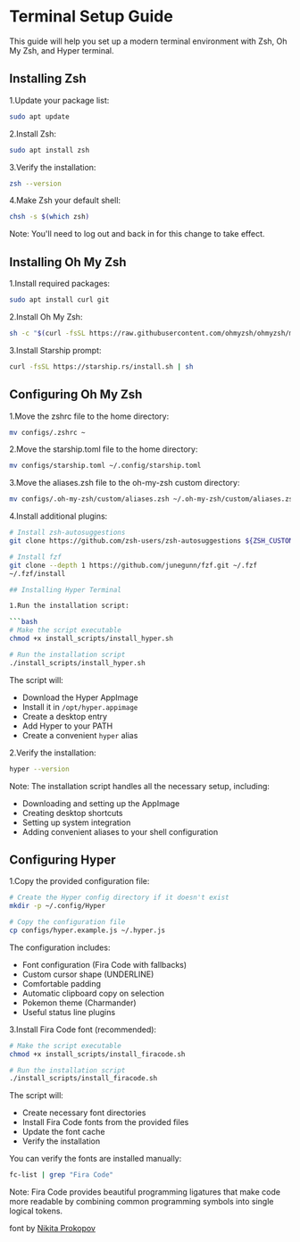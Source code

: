 # Terminal Setup Guide

This guide will help you set up a modern terminal environment with Zsh, Oh My Zsh, and Hyper terminal.

## Installing Zsh

1.Update your package list:

```bash
sudo apt update
```

2.Install Zsh:

```bash
sudo apt install zsh
```

3.Verify the installation:

```bash
zsh --version
```

4.Make Zsh your default shell:

```bash
chsh -s $(which zsh)
```

Note: You'll need to log out and back in for this change to take effect.

## Installing Oh My Zsh

1.Install required packages:

```bash
sudo apt install curl git
```

2.Install Oh My Zsh:

```bash
sh -c "$(curl -fsSL https://raw.githubusercontent.com/ohmyzsh/ohmyzsh/master/tools/install.sh)"
```

3.Install Starship prompt:

```bash
curl -fsSL https://starship.rs/install.sh | sh
```

## Configuring Oh My Zsh

1.Move the zshrc file to the home directory:

```bash
mv configs/.zshrc ~
```

2.Move the starship.toml file to the home directory:

```bash
mv configs/starship.toml ~/.config/starship.toml
```

3.Move the aliases.zsh file to the oh-my-zsh custom directory:

```bash
mv configs/.oh-my-zsh/custom/aliases.zsh ~/.oh-my-zsh/custom/aliases.zsh
```

4.Install additional plugins:

```bash
# Install zsh-autosuggestions
git clone https://github.com/zsh-users/zsh-autosuggestions ${ZSH_CUSTOM:-~/.oh-my-zsh/custom}/plugins/zsh-autosuggestions

# Install fzf
git clone --depth 1 https://github.com/junegunn/fzf.git ~/.fzf
~/.fzf/install

## Installing Hyper Terminal

1.Run the installation script:

```bash
# Make the script executable
chmod +x install_scripts/install_hyper.sh

# Run the installation script
./install_scripts/install_hyper.sh
```

The script will:

- Download the Hyper AppImage
- Install it in `/opt/hyper.appimage`
- Create a desktop entry
- Add Hyper to your PATH
- Create a convenient `hyper` alias

2.Verify the installation:

```bash
hyper --version
```

Note: The installation script handles all the necessary setup, including:

- Downloading and setting up the AppImage
- Creating desktop shortcuts
- Setting up system integration
- Adding convenient aliases to your shell configuration

## Configuring Hyper

1.Copy the provided configuration file:

```bash
# Create the Hyper config directory if it doesn't exist
mkdir -p ~/.config/Hyper

# Copy the configuration file
cp configs/hyper.example.js ~/.hyper.js
```

The configuration includes:

- Font configuration (Fira Code with fallbacks)
- Custom cursor shape (UNDERLINE)
- Comfortable padding
- Automatic clipboard copy on selection
- Pokemon theme (Charmander)
- Useful status line plugins

3.Install Fira Code font (recommended):

```bash
# Make the script executable
chmod +x install_scripts/install_firacode.sh

# Run the installation script
./install_scripts/install_firacode.sh
```

The script will:

- Create necessary font directories
- Install Fira Code fonts from the provided files
- Update the font cache
- Verify the installation

You can verify the fonts are installed manually:

```bash
fc-list | grep "Fira Code"
```

Note: Fira Code provides beautiful programming ligatures that make code more readable by combining common programming symbols into single logical tokens.

font by [Nikita Prokopov](https://github.com/tonsky/FiraCode?tab=readme-ov-file)